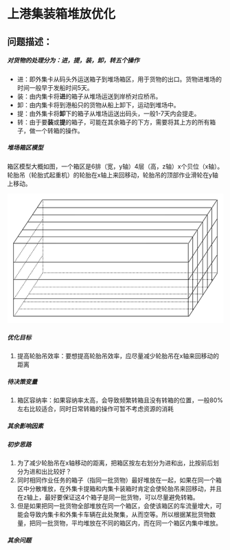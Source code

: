 # 上港集装箱堆放优化

## 问题描述：

##### 对货物的处理分为：进，提，装，卸，转五个操作

- 进：即外集卡从码头外运送箱子到堆场箱区，用于货物的出口。货物进堆场的时间一般早于发船时间5天。
- 装：由内集卡将**进**的箱子从堆场运送到岸桥对应桥吊。
- 卸：由内集卡将到港船只的货物从船上卸下，运动到堆场中。
- 提：由外集卡将**卸**下的箱子从堆场运送出码头，一般1-7天内会提走。
- 转：由于要**装**或**提**的箱子，可能在其余箱子的下方，需要将其上方的所有箱子，做一个转箱的操作。

##### 堆场箱区模型

箱区模型大概如图，一个箱区是6排（宽，y轴）4层（高，z轴）x个贝位（x轴）。轮胎吊（轮胎式起重机）的轮胎在x轴上来回移动，轮胎吊的顶部作业滑轮在y轴上移动。

![堆场模型](./箱区模型.png)



##### 优化目标

1. 提高轮胎吊效率：要想提高轮胎吊效率，应尽量减少轮胎吊在x轴来回移动的距离



##### 待决策变量

1. 箱区容纳率：如果容纳率太高，会导致频繁转箱且没有转箱的位置，一般80%左右比较适合，同时日常转箱的操作可暂不考虑资源的消耗

##### 其余影响因素



##### 初步思路

1. 为了减少轮胎吊在x轴移动的距离，把箱区按左右划分为进和出，比按前后划分为进和出比较好？ 
2. 同时相同作业任务的箱子（指同一批货物）最好堆放在一起，如果在同一个箱区中分散堆放，在外集卡提箱和内集卡装箱时肯定会使轮胎吊来回移动，并且在z轴上，最好要保证这4个箱子是同一批货物，可以尽量避免转箱。
3. 但是如果把同一批货物全部堆放在同一个箱区，会使该箱区的车流量增大，可能会导致内集卡和外集卡车辆在此处聚集，从而空等。所以根据某批货物数量，把同一批货物，平均堆放在不同的箱区内，而在同一个箱区内集中堆放。





##### 其余问题

